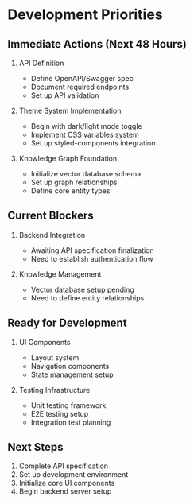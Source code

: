 # Development Priorities

## Immediate Actions (Next 48 Hours)
1. API Definition
   - Define OpenAPI/Swagger spec
   - Document required endpoints
   - Set up API validation
   
2. Theme System Implementation
   - Begin with dark/light mode toggle
   - Implement CSS variables system
   - Set up styled-components integration

3. Knowledge Graph Foundation
   - Initialize vector database schema
   - Set up graph relationships
   - Define core entity types

## Current Blockers
1. Backend Integration
   - Awaiting API specification finalization
   - Need to establish authentication flow
   
2. Knowledge Management
   - Vector database setup pending
   - Need to define entity relationships

## Ready for Development
1. UI Components
   - Layout system
   - Navigation components
   - State management setup

2. Testing Infrastructure
   - Unit testing framework
   - E2E testing setup
   - Integration test planning

## Next Steps
1. Complete API specification
2. Set up development environment
3. Initialize core UI components
4. Begin backend server setup
